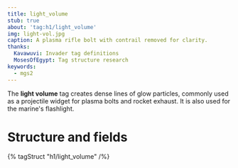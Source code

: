 ```yaml
---
title: light_volume
stub: true
about: 'tag:h1/light_volume'
img: light-vol.jpg
caption: A plasma rifle bolt with contrail removed for clarity.
thanks:
  Kavawuvi: Invader tag definitions
  MosesOfEgypt: Tag structure research
keywords:
  - mgs2
---
```

The **light volume** tag creates dense lines of glow particles, commonly used as a projectile widget for plasma bolts and rocket exhaust. It is also used for the marine's flashlight.

# Structure and fields

{% tagStruct "h1/light_volume" /%}
